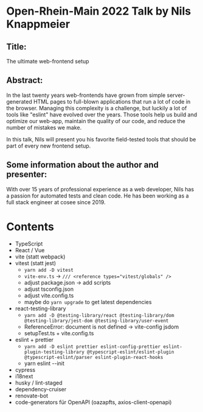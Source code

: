 # Open-Rhein-Main 2022 Talk by Nils Knappmeier 

## Title:

The ultimate web-frontend setup

## Abstract:

In the last twenty years web-frontends have grown from simple server-generated HTML
pages to full-blown applications that run a lot of code in the browser.
Managing this complexity is a challenge, but luckily a lot of tools like "eslint" have evolved over
the years. Those tools help us build and optimize our web-app, maintain the quality
of our code, and reduce the number of mistakes we make.

In this talk, Nils will present you his favorite field-tested tools that 
should be part of every new frontend setup.


## Some information about the author and presenter:

With over 15 years of professional experience as a web developer, 
Nils has a passion for automated tests and clean code. 
He has been working as a full stack engineer at cosee since 2019.


# Contents



* TypeScript
* React / Vue
* vite (statt webpack)
* vitest (statt jest)
  * `yarn add -D vitest`
  * `vite-env.ts` ->  `/// <reference types="vitest/globals" />`
  * adjust package.json -> add scripts
  * adjust tsconfig.json 
  * adjust vite.config.ts
  * maybe do `yarn upgrade` to get latest dependencies
* react-testing-library
  * `yarn add -D @testing-library/react @testing-library/dom @testing-library/jest-dom @testing-library/user-event`
  * ReferenceError: document is not defined -> vite-config jsdom
  * setupTest.ts + vite.config.ts
* eslint + prettier
  * `yarn add -D eslint prettier eslint-config-prettier eslint-plugin-testing-library @typescript-eslint/eslint-plugin @typescript-eslint/parser eslint-plugin-react-hooks`
  * yarn eslint --init
* cypress
* i18next
* husky / lint-staged
* dependency-cruiser
* renovate-bot
* code-generators für OpenAPI (oazapfts, axios-client-openapi)

